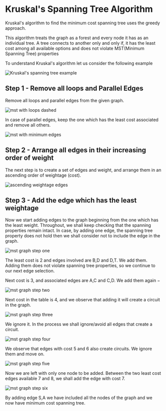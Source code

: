 # Kruskal's Spanning Tree Algorithm

Kruskal's algorithm to find the minimum cost spanning tree uses the greedy approach.

This algorithm treats the graph as a forest and every node it has as an individual tree. A tree connects to another only and only if, it has the least cost among all available options and does not violate MST(Minimum Spanning Tree) properties

To understand Kruskal's algorithm let us consider the following example

![Kruskal's spanning tree example](https://www.tutorialspoint.com/data_structures_algorithms/images/mst_graph.jpg)

## **Step 1** - Remove all loops and Parallel Edges

Remove all loops and parallel edges from the given graph.

![mst with loops dashed](https://www.tutorialspoint.com/data_structures_algorithms/images/mst_with_loops.jpg)

In case of parallel edges, keep the one which has the least cost associated and remove all others.

![mst with minimum edges](https://www.tutorialspoint.com/data_structures_algorithms/images/mst_without_loops.jpg)

## **Step 2** - Arrange all edges in their increasing order of weight

The next step is to create a set of edges and weight, and arrange them in an ascending order of weightage (cost).

![ascending weightage edges](https://www.tutorialspoint.com/data_structures_algorithms/images/ascending_weightage.jpg)

## **Step 3** - Add the edge which has the least weightage

Now we start adding edges to the graph beginning from the one which has the least weight. Throughout, we shall keep checking that the spanning properties remain intact. In case, by adding one edge, the spanning tree property does not hold then we shall consider not to include the edge in the graph.

![mst graph step one](https://www.tutorialspoint.com/data_structures_algorithms/images/mst_graph_step_one.jpg)

The least cost is 2 and edges involved are B,D and D,T. We add them. Adding them does not violate spanning tree properties, so we continue to our next edge selection.

Next cost is 3, and associated edges are A,C and C,D. We add them again −

![mst graph step two](https://www.tutorialspoint.com/data_structures_algorithms/images/mst_graph_step_two.jpg)

Next cost in the table is 4, and we observe that adding it will create a circuit in the graph.

![mst graph step three](https://www.tutorialspoint.com/data_structures_algorithms/images/mst_graph_step_three.jpg)

We ignore it. In the process we shall ignore/avoid all edges that create a circuit.

![mst graph step four](https://www.tutorialspoint.com/data_structures_algorithms/images/mst_graph_step_four.jpg)

We observe that edges with cost 5 and 6 also create circuits. We ignore them and move on.

![mst graph step five](https://www.tutorialspoint.com/data_structures_algorithms/images/mst_graph_step_five.jpg)

Now we are left with only one node to be added. Between the two least cost edges available 7 and 8, we shall add the edge with cost 7.

![mst graph step six](https://www.tutorialspoint.com/data_structures_algorithms/images/mst_kruskals_algorithm.jpg)

By adding edge S,A we have included all the nodes of the graph and we now have minimum cost spanning tree.

